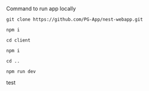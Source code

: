 Command to run app locally

`git clone https://github.com/PG-App/nest-webapp.git`

`npm i`

`cd client`

`npm i`

`cd ..`

`npm run dev`

test